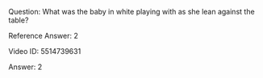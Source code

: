 Question: What was the baby in white playing with as she lean against the table?

Reference Answer: 2

Video ID: 5514739631

Answer: 2

